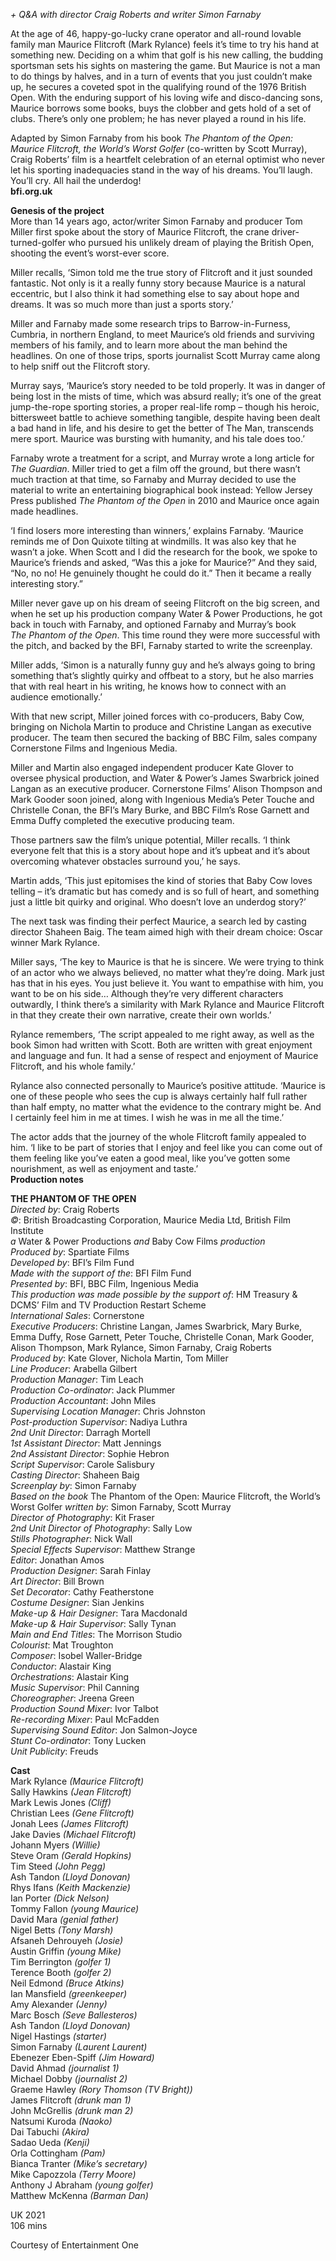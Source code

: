 

_+ Q&A with director Craig Roberts and writer Simon Farnaby_

At the age of 46, happy-go-lucky crane operator and all-round lovable family man Maurice Flitcroft (Mark Rylance) feels it’s time to try his hand at something new. Deciding on a whim that golf is his new calling, the budding sportsman sets his sights on mastering the game. But Maurice is not a man to do things by halves, and in a turn of events that you just couldn’t make up, he secures a coveted spot in the qualifying round of the 1976 British Open. With the enduring support of his loving wife and disco-dancing sons, Maurice borrows some books, buys the clobber and gets hold of a set of clubs. There’s only one problem; he has never played a round in his life.

Adapted by Simon Farnaby from his book _The Phantom of the Open: Maurice Flitcroft, the World’s Worst Golfer_ (co-written by Scott Murray), Craig Roberts’ film is a heartfelt celebration of an eternal optimist who never let his sporting inadequacies stand in the way of his dreams. You’ll laugh. You’ll cry. All hail the underdog!<br>
**bfi.org.uk**<br>

**Genesis of the project**<br>
More than 14 years ago, actor/writer Simon Farnaby and producer Tom Miller first spoke about the story of Maurice Flitcroft, the crane driver-turned-golfer who pursued his unlikely dream of playing the British Open, shooting the event’s worst-ever score.

Miller recalls, ‘Simon told me the true story of Flitcroft and it just sounded fantastic. Not only is it a really funny story because Maurice is a natural eccentric, but I also think it had something else to say about hope and dreams. It was so much more than just a sports story.’

Miller and Farnaby made some research trips to Barrow-in-Furness, Cumbria, in northern England, to meet Maurice’s old friends and surviving members of his family, and to learn more about the man behind the headlines. On one of those trips, sports journalist Scott Murray came along to help sniff out the Flitcroft story.

Murray says, ‘Maurice’s story needed to be told properly. It was in danger of being lost in the mists of time, which was absurd really; it’s one of the great jump-the-rope sporting stories, a proper real-life romp – though his heroic, bittersweet battle to achieve something tangible, despite having been dealt a bad hand in life, and his desire to get the better of The Man, transcends mere sport. Maurice was bursting with humanity, and his tale does too.’

Farnaby wrote a treatment for a script, and Murray wrote a long article for  
_The Guardian_. Miller tried to get a film off the ground, but there wasn’t much traction at that time, so Farnaby and Murray decided to use the material to write an entertaining biographical book instead: Yellow Jersey Press published _The Phantom of the Open_ in 2010 and Maurice once again made headlines.

‘I find losers more interesting than winners,’ explains Farnaby. ‘Maurice reminds me of Don Quixote tilting at windmills. It was also key that he wasn’t a joke. When Scott and I did the research for the book, we spoke to Maurice’s friends and asked, “Was this a joke for Maurice?” And they said, “No, no no! He genuinely thought he could do it.” Then it became a really interesting story.”

Miller never gave up on his dream of seeing Flitcroft on the big screen, and when he set up his production company Water & Power Productions, he got back in touch with Farnaby, and optioned Farnaby and Murray’s book  
_The Phantom of the Open_. This time round they were more successful with the pitch, and backed by the BFI, Farnaby started to write the screenplay.

Miller adds, ‘Simon is a naturally funny guy and he’s always going to bring something that’s slightly quirky and offbeat to a story, but he also marries that with real heart in his writing, he knows how to connect with an audience emotionally.’

With that new script, Miller joined forces with co-producers, Baby Cow, bringing on Nichola Martin to produce and Christine Langan as executive producer. The team then secured the backing of BBC Film, sales company Cornerstone Films and Ingenious Media.

Miller and Martin also engaged independent producer Kate Glover to oversee physical production, and Water & Power’s James Swarbrick joined Langan as an executive producer. Cornerstone Films’ Alison Thompson and Mark Gooder soon joined, along with Ingenious Media’s Peter Touche and Christelle Conan, the BFI’s Mary Burke, and BBC Film’s Rose Garnett and Emma Duffy completed the executive producing team.

Those partners saw the film’s unique potential, Miller recalls. ‘I think everyone felt that this is a story about hope and it’s upbeat and it’s about overcoming whatever obstacles surround you,’ he says.

Martin adds, ‘This just epitomises the kind of stories that Baby Cow loves telling – it’s dramatic but has comedy and is so full of heart, and something just a little bit quirky and original. Who doesn’t love an underdog story?’

The next task was finding their perfect Maurice, a search led by casting director Shaheen Baig. The team aimed high with their dream choice: Oscar winner Mark Rylance.

Miller says, ‘The key to Maurice is that he is sincere. We were trying to think of an actor who we always believed, no matter what they’re doing. Mark just has that in his eyes. You just believe it. You want to empathise with him, you want to be on his side… Although they’re very different characters outwardly, I think there’s a similarity with Mark Rylance and Maurice Flitcroft in that they create their own narrative, create their own worlds.’

Rylance remembers, ‘The script appealed to me right away, as well as the book Simon had written with Scott. Both are written with great enjoyment and language and fun. It had a sense of respect and enjoyment of Maurice Flitcroft, and his whole family.’

Rylance also connected personally to Maurice’s positive attitude. ‘Maurice is one of these people who sees the cup is always certainly half full rather than half empty, no matter what the evidence to the contrary might be. And I certainly feel him in me at times. I wish he was in me all the time.’

The actor adds that the journey of the whole Flitcroft family appealed to him. ‘I like to be part of stories that I enjoy and feel like you can come out of them feeling like you’ve eaten a good meal, like you’ve gotten some nourishment, as well as enjoyment and taste.’<br>
**Production notes**<br>

**THE PHANTOM OF THE OPEN**<br>
_Directed by_: Craig Roberts  
_©_: British Broadcasting Corporation, Maurice Media Ltd, British Film Institute  
_a_ Water & Power Productions _and_ Baby Cow  Films _production_  
_Produced by_: Spartiate Films  
_Developed by_: BFI’s Film Fund  
_Made with the support of the_: BFI Film Fund  
_Presented by_: BFI, BBC Film, Ingenious Media  
_This production was made possible by the support of_: HM Treasury & DCMS’ Film and TV Production Restart Scheme  
_International Sales_: Cornerstone  
_Executive Producers_: Christine Langan, James Swarbrick, Mary Burke, Emma Duffy, Rose Garnett, Peter Touche, Christelle Conan, Mark Gooder, Alison Thompson, Mark Rylance, Simon Farnaby, Craig Roberts  
_Produced by_: Kate Glover, Nichola Martin, Tom Miller  
_Line Producer_: Arabella Gilbert  
_Production Manager_: Tim Leach  
_Production Co-ordinator_: Jack Plummer  
_Production Accountant_: John Miles  
_Supervising Location Manager_: Chris Johnston  
_Post-production Supervisor_: Nadiya Luthra  
_2nd Unit Director_: Darragh Mortell  
_1st Assistant Director_: Matt Jennings  
_2nd Assistant Director_: Sophie Hebron  
_Script Supervisor_: Carole Salisbury  
_Casting Director_: Shaheen Baig  
_Screenplay by_: Simon Farnaby  
_Based on the book_ The Phantom of the Open: Maurice Flitcroft, the World’s Worst Golfer _written by_: Simon Farnaby, Scott Murray  
_Director of Photography_: Kit Fraser  
_2nd Unit Director of Photography_: Sally Low  
_Stills Photographer_: Nick Wall  
_Special Effects Supervisor_: Matthew Strange  
_Editor_: Jonathan Amos  
_Production Designer_: Sarah Finlay  
_Art Director_: Bill Brown  
_Set Decorator_: Cathy Featherstone  
_Costume Designer_: Sian Jenkins  
_Make-up & Hair Designer_: Tara Macdonald  
_Make-up & Hair Supervisor_: Sally Tynan  
_Main and End Titles_: The Morrison Studio  
_Colourist_: Mat Troughton  
_Composer_: Isobel Waller-Bridge  
_Conductor_: Alastair King  
_Orchestrations_: Alastair King  
_Music Supervisor_: Phil Canning  
_Choreographer_: Jreena Green  
_Production Sound Mixer_: Ivor Talbot  
_Re-recording Mixer_: Paul McFadden  
_Supervising Sound Editor_: Jon Salmon-Joyce  
_Stunt Co-ordinator_: Tony Lucken  
_Unit Publicity_: Freuds<br>

**Cast**<br>
Mark Rylance _(Maurice Flitcroft)_  
Sally Hawkins _(Jean Flitcroft)_  
Mark Lewis Jones _(Cliff)_  
Christian Lees _(Gene Flitcroft)_  
Jonah Lees _(James Flitcroft)_  
Jake Davies _(Michael Flitcroft)_  
Johann Myers _(Willie)_  
Steve Oram _(Gerald Hopkins)_  
Tim Steed _(John Pegg)_  
Ash Tandon _(Lloyd Donovan)_  
Rhys Ifans _(Keith Mackenzie)_  
Ian Porter _(Dick Nelson)_  
Tommy Fallon _(young Maurice)_  
David Mara _(genial father)_  
Nigel Betts _(Tony Marsh)_  
Afsaneh Dehrouyeh _(Josie)_  
Austin Griffin _(young Mike)_  
Tim Berrington _(golfer 1)_  
Terence Booth _(golfer 2)_  
Neil Edmond _(Bruce Atkins)_  
Ian Mansfield _(greenkeeper)_  
Amy Alexander _(Jenny)_  
Marc Bosch _(Seve Ballesteros)_  
Ash Tandon _(Lloyd Donovan)_  
Nigel Hastings _(starter)_  
Simon Farnaby _(Laurent Laurent)_  
Ebenezer Eben-Spiff _(Jim Howard)_  
David Ahmad _(journalist 1)_  
Michael Dobby _(journalist 2)_  
Graeme Hawley _(Rory Thomson (TV Bright))_  
James Flitcroft _(drunk man 1)_  
John McGrellis _(drunk man 2)_  
Natsumi Kuroda _(Naoko)_  
Dai Tabuchi _(Akira)_  
Sadao Ueda _(Kenji)_  
Orla Cottingham _(Pam)_  
Bianca Tranter _(Mike’s secretary)_  
Mike Capozzola _(Terry Moore)_  
Anthony J Abraham _(young golfer)_  
Matthew McKenna _(Barman Dan)_<br>

UK 2021<br>
106 mins<br>

Courtesy of Entertainment One<br>
<!--stackedit_data:
eyJoaXN0b3J5IjpbLTYzNDkxMDIzXX0=
-->